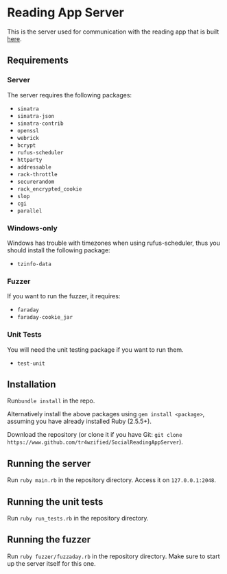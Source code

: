 # Reading App Server
This is the server used for communication with the reading app that is built [here](https://www.github.com/tr4wzified/socialreadingapp).

## Requirements
### Server
The server requires the following packages:
- `sinatra`
- `sinatra-json`
- `sinatra-contrib`
- `openssl`
- `webrick`
- `bcrypt`
- `rufus-scheduler`
- `httparty`
- `addressable`
- `rack-throttle`
- `securerandom`
- `rack_encrypted_cookie`
- `slop`
- `cgi`
- `parallel`

### Windows-only
Windows has trouble with timezones when using rufus-scheduler, thus you should install the following package:
- `tzinfo-data`

### Fuzzer
If you want to run the fuzzer, it requires:
- `faraday`
- `faraday-cookie_jar`

### Unit Tests
You will need the unit testing package if you want to run them.
- `test-unit`

## Installation
Run`bundle install` in the repo.

Alternatively install the above packages using `gem install <package>`, assuming you have already installed Ruby (2.5.5+).

Download the repository (or clone it if you have Git: `git clone https://www.github.com/tr4wzified/SocialReadingAppServer`).

## Running the server
Run `ruby main.rb` in the repository directory. Access it on `127.0.0.1:2048`.

## Running the unit tests
Run `ruby run_tests.rb` in the repository directory.

## Running the fuzzer
Run `ruby fuzzer/fuzzaday.rb` in the repository directory. Make sure to start up the server itself for this one.
